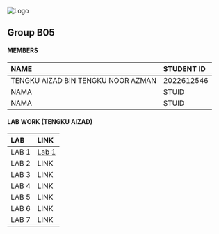 
![Logo](https://media.licdn.com/dms/image/v2/D4D12AQEphQSevSnOMg/article-cover_image-shrink_600_2000/article-cover_image-shrink_600_2000/0/1706349324151?e=2147483647&v=beta&t=eSEs3Vtylj0d1UO0lgwrhqfA_JRNrxGcMlnewCTlKrA)
## Group B05

#### MEMBERS



| NAME | STUDENT ID                |
| :-------- | :------------------------- |
| TENGKU AIZAD BIN TENGKU NOOR AZMAN | 2022612546|
| NAMA | STUID|
| NAMA | STUID|


#### LAB WORK (TENGKU AIZAD)


| LAB |               LINK     |
| :--------|     :-------      |
| LAB 1           |    [Lab 1](https://t.me/c/1268048899/34297?thread=33987)   | 
| LAB 2           |   LINK     |
| LAB 3           |      LINK  |
| LAB 4           |    LINK    | 
| LAB 5           |  LINK      |
| LAB 6           |    LINK    |
| LAB 7           | LINK       |



